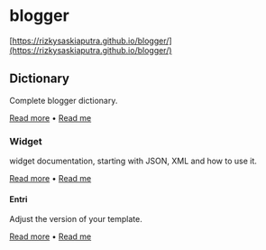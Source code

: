 # blogger
[https://rizkysaskiaputra.github.io/blogger/](https://rizkysaskiaputra.github.io/blogger/)

## Dictionary
Complete blogger dictionary.

[Read more](https://rizkysaskiaputra.github.io/blogger/dictionary/) • [Read me](https://github.com/rizkysaskiaputra/blogger/tree/master/dictionary/)

### Widget
widget documentation, starting with JSON, XML and how to use it.

[Read more](https://rizkysaskiaputra.github.io/blogger/dictionary/widget/) • [Read me](https://github.com/rizkysaskiaputra/blogger/tree/master/dictionary/widget/)

#### Entri
Adjust the version of your template.

[Read more](https://rizkysaskiaputra.github.io/blogger/dictionary/widget/) • [Read me](https://github.com/rizkysaskiaputra/blogger/tree/master/dictionary/widget/)
